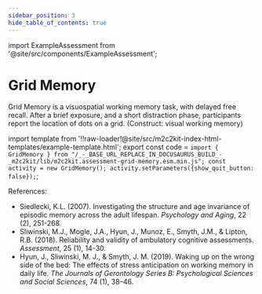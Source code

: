 ```yaml
---
sidebar_position: 3
hide_table_of_contents: true
---
```


import ExampleAssessment from '@site/src/components/ExampleAssessment';

# Grid Memory

Grid Memory is a visuospatial working memory task, with delayed free recall. After a brief exposure, and a short distraction phase, participants report the location of dots on a grid. (Construct: visual working memory)

import template from '!!raw-loader!@site/src/m2c2kit-index-html-templates/example-template.html';
export const code = `import { GridMemory } from "/_-_BASE_URL_REPLACE_IN_DOCUSAURUS_BUILD_-_m2c2kit/lib/m2c2kit.assessment-grid-memory.esm.min.js";
const activity = new GridMemory();
activity.setParameters({show_quit_button: false});`;

<ExampleAssessment template={template} code={code}/>

References:

- Siedlecki, K.L. (2007). Investigating the structure and age invariance of episodic memory across the adult lifespan. *Psychology and Aging*, 22 (2), 251-268.
- Sliwinski, M.J., Mogle, J.A., Hyun, J., Munoz, E., Smyth, J.M., & Lipton, R.B. (2018). Reliability and validity of ambulatory cognitive assessments. *Assessment*, 25 (1), 14-30.
- Hyun, J., Sliwinski, M. J., & Smyth, J. M. (2019). Waking up on the wrong side of the bed: The effects of stress anticipation on working memory in daily life. *The Journals of Gerontology Series B: Psychological Sciences and Social Sciences*, 74 (1), 38–46.
